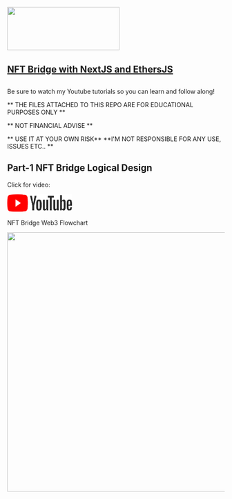 <a href="http://youtube.a3b.io" target="_blank"><img src="https://github.com/net2devcrypto/NFT-Bridge-Web3-Portal-NextJS-EthersJS/blob/main/pics/nftbridge3.png" width="260" height="100"><h2>NFT Bridge with NextJS and EthersJS</h2></a>
##
Be sure to watch my Youtube tutorials so you can learn and follow along!

** THE FILES ATTACHED TO THIS REPO ARE FOR EDUCATIONAL PURPOSES ONLY **

** NOT FINANCIAL ADVISE **

** USE IT AT YOUR OWN RISK** **I'M NOT RESPONSIBLE FOR ANY USE, ISSUES ETC.. **

## Part-1 NFT Bridge Logical Design

Click for video:

<a href="https://www.youtube.com/watch?v=YnsRnuKB6Gg&t=825s" target="_blank"><img src="https://github.com/net2devcrypto/misc/blob/main/ytlogo2.png" width="150" height="40"></a> 

NFT Bridge Web3 Flowchart

<img src="https://github.com/net2devcrypto/NFT-Bridge-Web3-Portal-NextJS-EthersJS/blob/main/pics/NFT-Bridge-Logical-web3-Flowchart.png" width="900" height="600"/>





